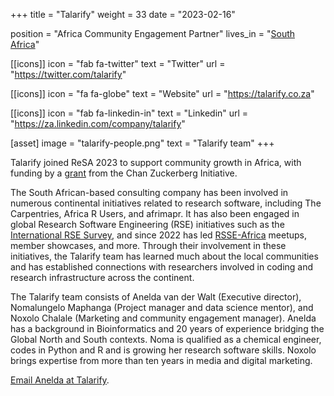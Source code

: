 +++
title = "Talarify"
weight = 33
date = "2023-02-16"

position = "Africa Community Engagement Partner"
lives_in = "[South Africa](https://www.timeanddate.com/worldclock/south-africa/cape-town)"

[[icons]]
  icon = "fab fa-twitter"
  text = "Twitter"
  url = "https://twitter.com/talarify"

[[icons]]
  icon = "fa fa-globe"
  text = "Website"
  url = "https://talarify.co.za"

[[icons]]
  icon = "fab fa-linkedin-in"
  text = "Linkedin"
  url = "https://za.linkedin.com/company/talarify"

[asset]
  image = "talarify-people.png"
  text = "Talarify team"
+++

Talarify joined ReSA 2023 to support community growth in Africa, with funding by a [grant](https://doi.org/10.5281/zenodo.7275397) from the Chan Zuckerberg Initiative.

The South African-based consulting company has been involved in numerous continental initiatives related to research software, including The Carpentries, Africa R Users, and afrimapr. It has also been engaged in global Research Software Engineering (RSE) initiatives such as the [International RSE Survey](https://github.com/softwaresaved/international-survey), and since 2022 has led [RSSE-Africa](https://rsse.africa) meetups, member showcases, and more. Through their involvement in these initiatives, the Talarify team has learned much about the local communities and has established connections with researchers involved in coding and research infrastructure across the continent.

The Talarify team consists of Anelda van der Walt (Executive director), Nomalungelo Maphanga (Project manager and data science mentor), and Noxolo Chalale (Marketing and community engagement manager). Anelda has a background in Bioinformatics and 20 years of experience bridging the Global North and South contexts. Noma is qualified as a chemical engineer, codes in Python and R and is growing her research software skills. Noxolo brings expertise from more than ten years in media and digital marketing.

[Email Anelda at Talarify](mailto:anelda@talarify.co.za).
